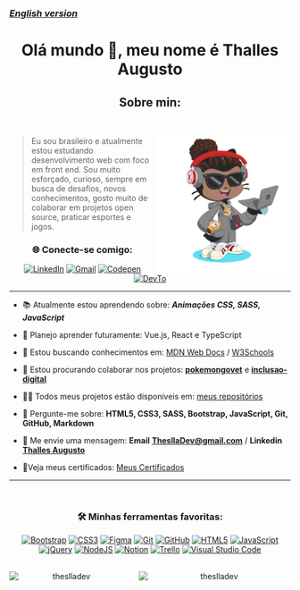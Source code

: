 <a href="https://github.com/ThesllaDev/ThesllaDev/blob/main/README-EN.md"><h3><u>***English version***</u></h3></a>
<h1 align="center">Olá mundo 👋, meu nome é Thalles Augusto</h1>
<h2 align="center">Sobre min:</h2>

<br>
<div>
    <img align="right" width="48%" alt="Octocat" src="https://raw.githubusercontent.com/ThesllaDev/ThesllaDev/main/images/my-octocat.png" />
    <blockquote>Eu sou brasileiro e atualmente estou estudando desenvolvimento web com foco em front end. Sou muito esforçado, curioso, sempre em busca de desafios, novos conhecimentos, gosto muito de colaborar em projetos open source, praticar esportes e jogos.</blockquote>
</div>

<section align="center"><h3>🌐 Conecte-se comigo:</h3> 
<a href="https://www.linkedin.com/in/thalles-augusto/"><img alt="LinkedIn" src="https://img.shields.io/badge/linkedin-%230077B5.svg?style=for-the-badge&logo=linkedin&logoColor=white"/></a>
<a href="mailto:ThesllaDev@gmail.com"><img alt="Gmail" src="https://img.shields.io/badge/Gmail-D14836?style=for-the-badge&logo=gmail&logoColor=white" /></a>
<a href="https://codepen.io/theslladev"><img alt="Codepen" src="https://img.shields.io/badge/Codepen-000000?style=for-the-badge&logo=codepen&logoColor=white"/></a>
<a href="https://dev.to/theslladev"><img alt="DevTo" src="https://img.shields.io/badge/dev.to-0A0A0A?style=for-the-badge&logo=devdotto&logoColor=white"/></a>
</section>

---

- 📚 Atualmente estou aprendendo sobre: ***Animações CSS, SASS, JavaScript***

- 🎯 Planejo aprender futuramente: Vue.js, React e TypeScript

- 📜 Estou buscando conhecimentos em: [MDN Web Docs](https://developer.mozilla.org/pt-BR/) / [W3Schools](https://www.w3schools.com/)

- 🤝 Estou procurando colaborar nos projetos: **[pokemongovet](https://github.com/pokemongovet/pokemongovet.github.io)** e **[inclusao-digital](https://github.com/EticaAI/inclusao-digital)**

- 👨‍💻 Todos meus projetos estão disponiveis em: [meus repositórios](https://github.com/ThesllaDev?tab=repositories)

- 💬 Pergunte-me sobre: **HTML5, CSS3, SASS, Bootstrap, JavaScript, Git, GitHub, Markdown**

- 📨 Me envie uma mensagem: **Email** **ThesllaDev@gmail.com** / **Linkedin** **[Thalles Augusto](https://linkedin.com/in/thalles-augusto)**

- 📃Veja meus certificados: [Meus Certificados](https://github.com/ThesllaDev/ThesllaDev/blob/main/myCertificates.md)

---

<br>
<h3 align="center"> 🛠️ Minhas ferramentas favoritas:</h3>

<div align="center">
    <a href="https://getbootstrap.com/"><img alt="Bootstrap" src="https://img.shields.io/badge/bootstrap-%23563D7C.svg?style=for-the-badge&logo=bootstrap&logoColor=white"/></a>
    <a href="https://www.w3schools.com/css/"><img alt="CSS3" src="https://img.shields.io/badge/css3-%231572B6.svg?style=for-the-badge&logo=css3&logoColor=white"/></a>
    <a href="https://www.figma.com/"><img alt="Figma" src="https://img.shields.io/badge/figma-%23F24E1E.svg?style=for-the-badge&logo=figma&logoColor=white"/></a>
    <a href="https://git-scm.com/"><img alt="Git" src="https://img.shields.io/badge/git-%23F05033.svg?style=for-the-badge&logo=git&logoColor=white"/></a>
    <a href="https://github.com/"><img alt="GitHub" src="https://img.shields.io/badge/github-%23121011.svg?style=for-the-badge&logo=github&logoColor=white"/></a>
    <a href="https://www.w3.org/html/"><img alt="HTML5" src="https://img.shields.io/badge/html5-%23E34F26.svg?style=for-the-badge&logo=html5&logoColor=white"/></a>
    <a href="https://developer.mozilla.org/en-US/docs/Web/JavaScript"><img alt="JavaScript" src="https://img.shields.io/badge/javascript-%23323330.svg?style=for-the-badge&logo=javascript&logoColor=%23F7DF1E"/></a>
    <a href="https://jquery.com/"><img alt="jQuery" src="https://img.shields.io/badge/jquery-%230769AD.svg?style=for-the-badge&logo=jquery&logoColor=white"/></a>
    <a href="https://nodejs.org/en/"><img alt="NodeJS" src="https://img.shields.io/badge/node.js-%2343853D.svg?style=for-the-badge&logo=node-dot-js&logoColor=white"/></a>
    <a href="https://www.notion.so/"><img alt="Notion" src="https://img.shields.io/badge/Notion-%23000000.svg?style=for-the-badge&logo=notion&logoColor=white"/></a>
    <a href="https://trello.com/"><img alt="Trello" src="https://img.shields.io/badge/Trello-%23026AA7.svg?style=for-the-badge&logo=Trello&logoColor=white"/></a>
    <a href="https://code.visualstudio.com/"><img alt="Visual Studio Code" src="https://img.shields.io/badge/VisualStudioCode-0078d7.svg?style=for-the-badge&logo=visual-studio-code&logoColor=white"/></a>
</div>

<br>
<div align="center">
    <p><img align="left" width="41%" src="https://github-readme-stats.vercel.app/api/top-langs?username=theslladev&show_icons=true&locale=en&layout=compact" alt="theslladev" /></p>
    <p>&nbsp;<img align="right" width="54%" src="https://github-readme-stats.vercel.app/api?username=theslladev&show_icons=true&locale=en" alt="theslladev" /></p>
</div>
